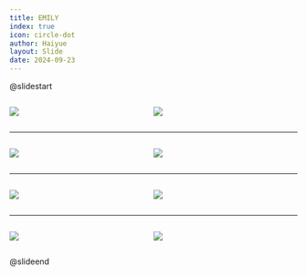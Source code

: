 ```yaml
---
title: EMILY
index: true
icon: circle-dot
author: Haiyue
layout: Slide
date: 2024-09-23
---
```

 
@slidestart

<div style="display:flex">
<div style="flex:1">

![](/reading/english/Level-Q/EMILY/001.webp)
</div>
<div style="flex:1">

![](/reading/english/Level-Q/EMILY/002.webp)
</div>
</div>

---

<div style="display:flex">
<div style="flex:1">

![](/reading/english/Level-Q/EMILY/003.webp)
</div>
<div style="flex:1">

![](/reading/english/Level-Q/EMILY/004.webp)
</div>
</div>

---

<div style="display:flex">
<div style="flex:1">

![](/reading/english/Level-Q/EMILY/005.webp)
</div>
<div style="flex:1">

![](/reading/english/Level-Q/EMILY/006.webp)
</div>
</div>

---

<div style="display:flex">
<div style="flex:1">

![](/reading/english/Level-Q/EMILY/007.webp)
</div>
<div style="flex:1">

![](/reading/english/Level-Q/EMILY/008.webp)
</div>
</div>

@slideend